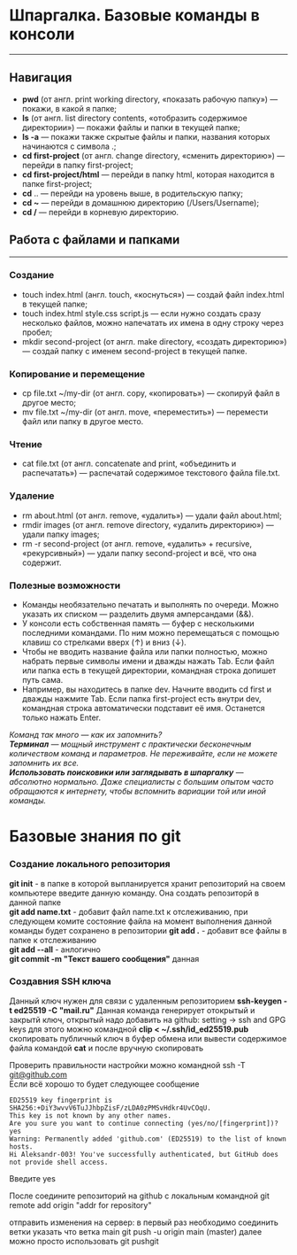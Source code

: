 # Шпаргалка. Базовые команды в консоли
---

## Навигация


* **pwd** (от англ. print working directory, «показать рабочую папку») — покажи, в какой я папке;
* **ls** (от англ. list directory contents, «отобразить содержимое директории») — покажи файлы и папки в текущей папке;
* **ls -a** — покажи также скрытые файлы и папки, названия которых начинаются с символа .;
* **cd first-project** (от англ. change directory, «сменить директорию») — перейди в папку first-project;
* **cd first-project/html** — перейди в папку html, которая находится в папке first-project;
* **cd** .. — перейди на уровень выше, в родительскую папку;
* **cd ~** — перейди в домашнюю директорию (/Users/Username);
* **cd /** — перейди в корневую директорию.

## Работа с файлами и папками
---
### Создание

* touch index.html (англ. touch, «коснуться») — создай файл index.html в текущей папке;
* touch index.html style.css script.js — если нужно создать сразу несколько файлов, можно напечатать их имена в одну строку через пробел;
* mkdir second-project (от англ. make directory, «создать директорию») — создай папку с именем second-project в текущей папке.

### Копирование и перемещение
* cp file.txt ~/my-dir (от англ. copy, «копировать») — скопируй файл в другое место;
* mv file.txt ~/my-dir (от англ. move, «переместить») — перемести файл или папку в другое место.

### Чтение
* cat file.txt (от англ. concatenate and print, «объединить и распечатать») — распечатай содержимое текстового файла file.txt.

### Удаление
* rm about.html (от англ. remove, «удалить») — удали файл about.html;
* rmdir images (от англ. remove directory, «удалить директорию») — удали папку images;
* rm -r second-project (от англ. remove, «удалить» + recursive, «рекурсивный») — удали папку second-project и всё, что она содержит.

### Полезные возможности
* Команды необязательно печатать и выполнять по очереди. Можно указать их списком — разделить двумя амперсандами (&&).
* У консоли есть собственная память — буфер с несколькими последними командами. По ним можно перемещаться с помощью клавиш со стрелками вверх (↑) и вниз (↓).
* Чтобы не вводить название файла или папки полностью, можно набрать первые символы имени и дважды нажать Tab. Если файл или папка есть в текущей директории, командная строка допишет путь сама.
* Например, вы находитесь в папке dev. Начните вводить cd first и дважды нажмите Tab. Если папка first-project есть внутри dev, командная строка автоматически подставит её имя. Останется только нажать Enter.


*Команд так много — как их запомнить?  
**Терминал** — мощный инструмент с практически бесконечным количеством команд и параметров. Не переживайте, если не можете запомнить их все.  
**Использовать поисковики или заглядывать в шпаргалку** — абсолютно нормально. Даже специалисты с большим опытом часто обращаются к интернету, чтобы вспомнить вариации той или иной команды.*

# Базовые знания по git 

### Создание локального репозитория
**git init** - в папке в которой выпланируется хранит репозиторий на своем компьютере введите данную команду. Она создать репозиторй в данной папке  
**git add name.txt** - добавит файл name.txt к отслеживанию, при следующем комите состояние файла на момент выполнения данной команды будет сохранено в репозитории
**git add .** - добавит все файлы в папке к отслеживанию  
**git add --all** - анлогично  
**git commit -m "Текст вашего сообщения"** данная 
 
### Создавния SSH ключа

Данный ключ нужен для связи с удаленным репозиторием
**ssh-keygen -t ed25519 -C "mail.ru"** Данная команда генерирует отокрытый и закрытй ключ, открытый надо добавить на github:
setting -> ssh and GPG keys
для этого можно командной 
**clip < ~/.ssh/id_ed25519.pub** скопировать публичный ключ в буфер обмена или вывести содержимое файла командой **cat** и после вручную скопировать

Проверить правильности настройки можно командной
ssh -T git@github.com  
Если всё хорошо то будет следующее сообщение

```The authenticity of host 'github.com (255.255.255.255)' can't be established.
ED25519 key fingerprint is SHA256:+DiY3wvvV6TuJJhbpZisF/zLDA0zPMSvHdkr4UvCOqU.
This key is not known by any other names.
Are you sure you want to continue connecting (yes/no/[fingerprint])? yes
Warning: Permanently added 'github.com' (ED25519) to the list of known hosts.
Hi Aleksandr-003! You've successfully authenticated, but GitHub does not provide shell access.
```
Введите yes

После соедините репозиторий на github с локальным командной
git remote add origin "addr for repository"

отправить изменения на сервер: в первый раз необходимо соединить ветки указать что ветка main
git push -u origin main (master)
далее можно просто использовать 
git pushgit 